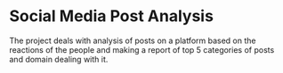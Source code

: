 # Social Media Post Analysis


The project deals with analysis of posts on a platform based on the reactions of the people and making a report of top 5 categories of posts and domain dealing with it.
